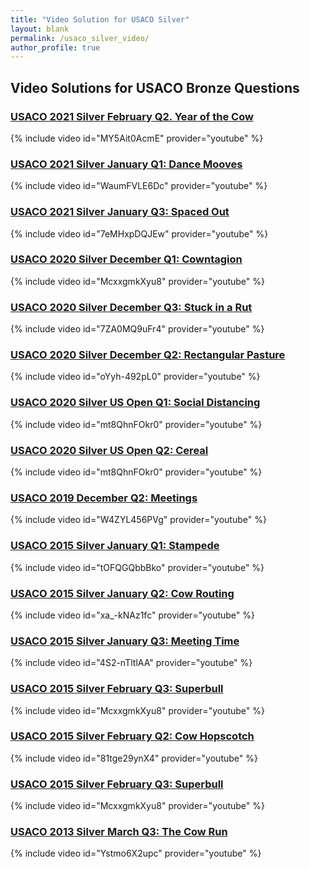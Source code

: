```yaml
---
title: "Video Solution for USACO Silver"
layout: blank
permalink: /usaco_silver_video/
author_profile: true
---
```


## Video Solutions for USACO Bronze Questions

### [USACO 2021 Silver February Q2. Year of the Cow](http://www.usaco.org/index.php?page=viewproblem2&cpid=1111)

{% include video id="MY5Ait0AcmE" provider="youtube" %}


### [USACO 2021 Silver January Q1: Dance Mooves](http://www.usaco.org/index.php?page=viewproblem2&cpid=1086)

{% include video id="WaumFVLE6Dc" provider="youtube" %}


### [USACO 2021 Silver January Q3: Spaced Out](http://www.usaco.org/index.php?page=viewproblem2&cpid=1088)

{% include video id="7eMHxpDQJEw" provider="youtube" %}


### [USACO 2020 Silver December Q1: Cowntagion](http://www.usaco.org/index.php?page=viewproblem2&cpid=1062)

{% include video id="McxxgmkXyu8" provider="youtube" %}


### [USACO 2020 Silver December Q3: Stuck in a Rut](http://www.usaco.org/index.php?page=viewproblem2&cpid=1064)

{% include video id="7ZA0MQ9uFr4" provider="youtube" %}


### [USACO 2020 Silver December Q2: Rectangular Pasture](http://www.usaco.org/index.php?page=viewproblem2&cpid=1063)

{% include video id="oYyh-492pL0" provider="youtube" %}


### [USACO 2020 Silver US Open Q1: Social Distancing](http://www.usaco.org/index.php?page=viewproblem2&cpid=1038)

{% include video id="mt8QhnFOkr0" provider="youtube" %}


### [USACO 2020 Silver US Open Q2: Cereal](http://www.usaco.org/index.php?page=viewproblem2&cpid=1039)

{% include video id="mt8QhnFOkr0" provider="youtube" %}


### [USACO 2019 December Q2: Meetings](http://www.usaco.org/index.php?page=viewproblem2&cpid=967)

{% include video id="W4ZYL456PVg" provider="youtube" %}


### [USACO 2015 Silver January Q1: Stampede](http://www.usaco.org/index.php?page=viewproblem2&cpid=511)

{% include video id="tOFQGQbbBko" provider="youtube" %}


### [USACO 2015 Silver January Q2: Cow Routing](http://www.usaco.org/index.php?page=viewproblem2&cpid=512)

{% include video id="xa_-kNAz1fc" provider="youtube" %}


### [USACO 2015 Silver January Q3: Meeting Time](http://www.usaco.org/index.php?page=viewproblem2&cpid=513)

{% include video id="4S2-nTltlAA" provider="youtube" %}


### [USACO 2015 Silver February Q3: Superbull](http://www.usaco.org/index.php?page=viewproblem2&cpid=531)

{% include video id="McxxgmkXyu8" provider="youtube" %}


### [USACO 2015 Silver February Q2: Cow Hopscotch](http://www.usaco.org/index.php?page=viewproblem2&cpid=530)

{% include video id="81tge29ynX4" provider="youtube" %}


### [USACO 2015 Silver February Q3: Superbull](http://www.usaco.org/index.php?page=viewproblem2&cpid=531)

{% include video id="McxxgmkXyu8" provider="youtube" %}


### [USACO 2013 Silver March Q3: The Cow Run](http://www.usaco.org/index.php?page=viewproblem2&cpid=264)

{% include video id="Ystmo6X2upc" provider="youtube" %}
